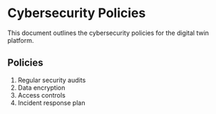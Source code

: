 # Cybersecurity Policies
This document outlines the cybersecurity policies for the digital twin platform.

## Policies
1. Regular security audits
2. Data encryption
3. Access controls
4. Incident response plan
